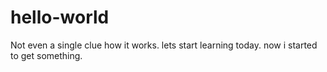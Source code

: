 # hello-world
Not even a single clue how it works. lets start learning today.
now i started to get something.
